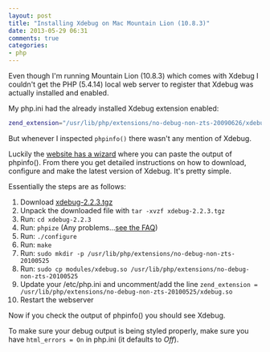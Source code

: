 ```yaml
---
layout: post
title: "Installing Xdebug on Mac Mountain Lion (10.8.3)"
date: 2013-05-29 06:31
comments: true
categories:
- php
---
```

Even though I'm running Mountain Lion (10.8.3) which comes with Xdebug I couldn't get the PHP (5.4.14) local web server to register that Xdebug was actually installed and enabled.

My php.ini had the already installed Xdebug extension enabled:

```bash
zend_extension="/usr/lib/php/extensions/no-debug-non-zts-20090626/xdebug.so"
```

But whenever I inspected ```phpinfo()``` there wasn't any mention of Xdebug.

Luckily the [website has a wizard](http://xdebug.org/wizard.php) where you can paste the output of phpinfo(). From there you get detailed instructions on how to download, configure and make the latest version of Xdebug. It's pretty simple.

Essentially the steps are as follows:

1. Download [xdebug-2.2.3.tgz](http://xdebug.org/files/xdebug-2.2.3.tgz)
2. Unpack the downloaded file with ```tar -xvzf xdebug-2.2.3.tgz```
3. Run: ```cd xdebug-2.2.3```
4. Run: ```phpize``` (Any problems…[see the FAQ](http://xdebug.org/docs/faq#phpize))
5. Run: ```./configure```
6. Run: ```make```
7. Run: ```sudo mkdir -p /usr/lib/php/extensions/no-debug-non-zts-20100525```
7. Run: ```sudo cp modules/xdebug.so /usr/lib/php/extensions/no-debug-non-zts-20100525```
8. Update your /etc/php.ini and uncomment/add the line
```zend_extension = /usr/lib/php/extensions/no-debug-non-zts-20100525/xdebug.so```
9. Restart the webserver

Now if you check the output of phpinfo() you should see Xdebug.

To make sure your debug output is being styled properly, make sure you have ```html_errors = On``` in php.ini (it defaults to _Off_).
